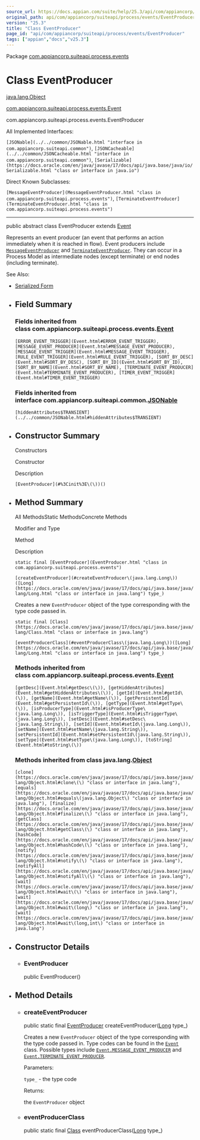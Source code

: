 ```yaml
---
source_url: https://docs.appian.com/suite/help/25.3/api/com/appiancorp/suiteapi/process/events/EventProducer.html
original_path: api/com/appiancorp/suiteapi/process/events/EventProducer.html
version: "25.3"
title: "Class EventProducer"
page_id: "api/com/appiancorp/suiteapi/process/events/EventProducer"
tags: ["appian","docs","v25.3"]
---
```



Package [com.appiancorp.suiteapi.process.events](package-summary.html)

# Class EventProducer

[java.lang.Object](https://docs.oracle.com/en/java/javase/17/docs/api/java.base/java/lang/Object.html "class or interface in java.lang")

[com.appiancorp.suiteapi.process.events.Event](Event.html "class in com.appiancorp.suiteapi.process.events")

com.appiancorp.suiteapi.process.events.EventProducer

All Implemented Interfaces:

`[JSONable](../../common/JSONable.html "interface in com.appiancorp.suiteapi.common")`, `[JSONCacheable](../../common/JSONCacheable.html "interface in com.appiancorp.suiteapi.common")`, `[Serializable](https://docs.oracle.com/en/java/javase/17/docs/api/java.base/java/io/Serializable.html "class or interface in java.io")`

Direct Known Subclasses:

`[MessageEventProducer](MessageEventProducer.html "class in com.appiancorp.suiteapi.process.events")`, `[TerminateEventProducer](TerminateEventProducer.html "class in com.appiancorp.suiteapi.process.events")`

* * *

public abstract class EventProducer extends [Event](Event.html "class in com.appiancorp.suiteapi.process.events")

Represents an event producer (an event that performs an action immediately when it is reached in flow). Event producers include [`MessageEventProducer`](MessageEventProducer.html "class in com.appiancorp.suiteapi.process.events") and [`TerminateEventProducer`](TerminateEventProducer.html "class in com.appiancorp.suiteapi.process.events"). They can occur in a Process Model as intermediate nodes (except terminate) or end nodes (including terminate).

See Also:

-   [Serialized Form](../../../../../serialized-form.html#com.appiancorp.suiteapi.process.events.EventProducer)

-   ## Field Summary

    ### Fields inherited from class com.appiancorp.suiteapi.process.events.[Event](Event.html "class in com.appiancorp.suiteapi.process.events")

    `[ERROR_EVENT_TRIGGER](Event.html#ERROR_EVENT_TRIGGER), [MESSAGE_EVENT_PRODUCER](Event.html#MESSAGE_EVENT_PRODUCER), [MESSAGE_EVENT_TRIGGER](Event.html#MESSAGE_EVENT_TRIGGER), [RULE_EVENT_TRIGGER](Event.html#RULE_EVENT_TRIGGER), [SORT_BY_DESC](Event.html#SORT_BY_DESC), [SORT_BY_ID](Event.html#SORT_BY_ID), [SORT_BY_NAME](Event.html#SORT_BY_NAME), [TERMINATE_EVENT_PRODUCER](Event.html#TERMINATE_EVENT_PRODUCER), [TIMER_EVENT_TRIGGER](Event.html#TIMER_EVENT_TRIGGER)`

    ### Fields inherited from interface com.appiancorp.suiteapi.common.[JSONable](../../common/JSONable.html "interface in com.appiancorp.suiteapi.common")

    `[hiddenAttributes$TRANSIENT](../../common/JSONable.html#hiddenAttributes$TRANSIENT)`

-   ## Constructor Summary

    Constructors

    Constructor

    Description

    `[EventProducer](#%3Cinit%3E\(\))()`

-   ## Method Summary

    All MethodsStatic MethodsConcrete Methods

    Modifier and Type

    Method

    Description

    `static final [EventProducer](EventProducer.html "class in com.appiancorp.suiteapi.process.events")`

    `[createEventProducer](#createEventProducer\(java.lang.Long\))([Long](https://docs.oracle.com/en/java/javase/17/docs/api/java.base/java/lang/Long.html "class or interface in java.lang") type_)`

    Creates a new `EventProducer` object of the type corresponding with the type code passed in.

    `static final [Class](https://docs.oracle.com/en/java/javase/17/docs/api/java.base/java/lang/Class.html "class or interface in java.lang")`

    `[eventProducerClass](#eventProducerClass\(java.lang.Long\))([Long](https://docs.oracle.com/en/java/javase/17/docs/api/java.base/java/lang/Long.html "class or interface in java.lang") type_)`

    ### Methods inherited from class com.appiancorp.suiteapi.process.events.[Event](Event.html "class in com.appiancorp.suiteapi.process.events")

    `[getDesc](Event.html#getDesc\(\)), [getHiddenAttributes](Event.html#getHiddenAttributes\(\)), [getId](Event.html#getId\(\)), [getName](Event.html#getName\(\)), [getPersistentId](Event.html#getPersistentId\(\)), [getType](Event.html#getType\(\)), [isProducerType](Event.html#isProducerType\(java.lang.Long\)), [isTriggerType](Event.html#isTriggerType\(java.lang.Long\)), [setDesc](Event.html#setDesc\(java.lang.String\)), [setId](Event.html#setId\(java.lang.Long\)), [setName](Event.html#setName\(java.lang.String\)), [setPersistentId](Event.html#setPersistentId\(java.lang.String\)), [setType](Event.html#setType\(java.lang.Long\)), [toString](Event.html#toString\(\))`

    ### Methods inherited from class java.lang.[Object](https://docs.oracle.com/en/java/javase/17/docs/api/java.base/java/lang/Object.html "class or interface in java.lang")

    `[clone](https://docs.oracle.com/en/java/javase/17/docs/api/java.base/java/lang/Object.html#clone\(\) "class or interface in java.lang"), [equals](https://docs.oracle.com/en/java/javase/17/docs/api/java.base/java/lang/Object.html#equals\(java.lang.Object\) "class or interface in java.lang"), [finalize](https://docs.oracle.com/en/java/javase/17/docs/api/java.base/java/lang/Object.html#finalize\(\) "class or interface in java.lang"), [getClass](https://docs.oracle.com/en/java/javase/17/docs/api/java.base/java/lang/Object.html#getClass\(\) "class or interface in java.lang"), [hashCode](https://docs.oracle.com/en/java/javase/17/docs/api/java.base/java/lang/Object.html#hashCode\(\) "class or interface in java.lang"), [notify](https://docs.oracle.com/en/java/javase/17/docs/api/java.base/java/lang/Object.html#notify\(\) "class or interface in java.lang"), [notifyAll](https://docs.oracle.com/en/java/javase/17/docs/api/java.base/java/lang/Object.html#notifyAll\(\) "class or interface in java.lang"), [wait](https://docs.oracle.com/en/java/javase/17/docs/api/java.base/java/lang/Object.html#wait\(\) "class or interface in java.lang"), [wait](https://docs.oracle.com/en/java/javase/17/docs/api/java.base/java/lang/Object.html#wait\(long\) "class or interface in java.lang"), [wait](https://docs.oracle.com/en/java/javase/17/docs/api/java.base/java/lang/Object.html#wait\(long,int\) "class or interface in java.lang")`

-   ## Constructor Details

    -   ### EventProducer

        public EventProducer()

-   ## Method Details

    -   ### createEventProducer

        public static final [EventProducer](EventProducer.html "class in com.appiancorp.suiteapi.process.events") createEventProducer([Long](https://docs.oracle.com/en/java/javase/17/docs/api/java.base/java/lang/Long.html "class or interface in java.lang") type\_)

        Creates a new `EventProducer` object of the type corresponding with the type code passed in. Type codes can be found in the [`Event`](Event.html "class in com.appiancorp.suiteapi.process.events") class. Possible types include [`Event.MESSAGE_EVENT_PRODUCER`](Event.html#MESSAGE_EVENT_PRODUCER) and [`Event.TERMINATE_EVENT_PRODUCER`](Event.html#TERMINATE_EVENT_PRODUCER).

        Parameters:

        `type_` - the type code

        Returns:

        the `EventProducer` object

    -   ### eventProducerClass

        public static final [Class](https://docs.oracle.com/en/java/javase/17/docs/api/java.base/java/lang/Class.html "class or interface in java.lang") eventProducerClass([Long](https://docs.oracle.com/en/java/javase/17/docs/api/java.base/java/lang/Long.html "class or interface in java.lang") type\_)